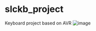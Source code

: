 # slckb_project
Keyboard project based on AVR
![image](https://user-images.githubusercontent.com/30117426/168430465-27412c1d-0dfa-42c0-a18f-14dade8ab85a.png)
